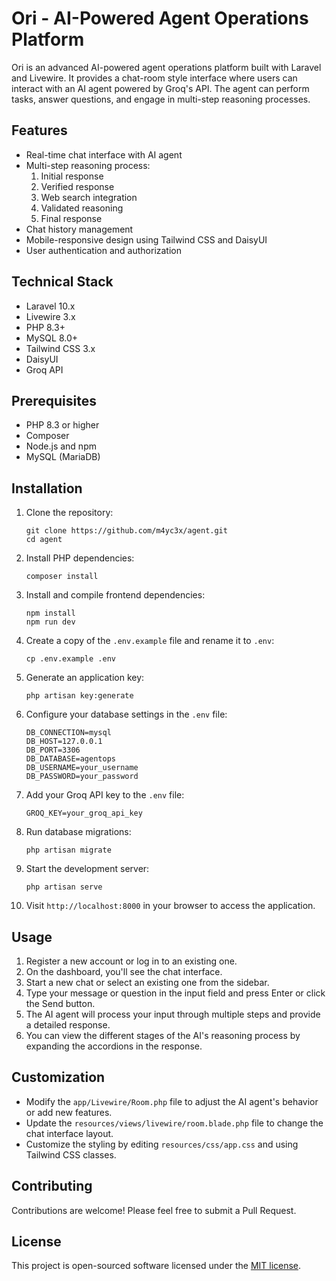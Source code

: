 # Ori - AI-Powered Agent Operations Platform

Ori is an advanced AI-powered agent operations platform built with Laravel and Livewire. It provides a chat-room style interface where users can interact with an AI agent powered by Groq's API. The agent can perform tasks, answer questions, and engage in multi-step reasoning processes.

## Features

- Real-time chat interface with AI agent
- Multi-step reasoning process:
  1. Initial response
  2. Verified response
  3. Web search integration
  4. Validated reasoning
  5. Final response
- Chat history management
- Mobile-responsive design using Tailwind CSS and DaisyUI
- User authentication and authorization

## Technical Stack

- Laravel 10.x
- Livewire 3.x
- PHP 8.3+
- MySQL 8.0+
- Tailwind CSS 3.x
- DaisyUI
- Groq API

## Prerequisites

- PHP 8.3 or higher
- Composer
- Node.js and npm
- MySQL (MariaDB)

## Installation

1. Clone the repository:
   ```
   git clone https://github.com/m4yc3x/agent.git
   cd agent
   ```

2. Install PHP dependencies:
   ```
   composer install
   ```

3. Install and compile frontend dependencies:
   ```
   npm install
   npm run dev
   ```

4. Create a copy of the `.env.example` file and rename it to `.env`:
   ```
   cp .env.example .env
   ```

5. Generate an application key:
   ```
   php artisan key:generate
   ```

6. Configure your database settings in the `.env` file:
   ```
   DB_CONNECTION=mysql
   DB_HOST=127.0.0.1
   DB_PORT=3306
   DB_DATABASE=agentops
   DB_USERNAME=your_username
   DB_PASSWORD=your_password
   ```

7. Add your Groq API key to the `.env` file:
   ```
   GROQ_KEY=your_groq_api_key
   ```

8. Run database migrations:
   ```
   php artisan migrate
   ```

9. Start the development server:
   ```
   php artisan serve
   ```

10. Visit `http://localhost:8000` in your browser to access the application.

## Usage

1. Register a new account or log in to an existing one.
2. On the dashboard, you'll see the chat interface.
3. Start a new chat or select an existing one from the sidebar.
4. Type your message or question in the input field and press Enter or click the Send button.
5. The AI agent will process your input through multiple steps and provide a detailed response.
6. You can view the different stages of the AI's reasoning process by expanding the accordions in the response.

## Customization

- Modify the `app/Livewire/Room.php` file to adjust the AI agent's behavior or add new features.
- Update the `resources/views/livewire/room.blade.php` file to change the chat interface layout.
- Customize the styling by editing `resources/css/app.css` and using Tailwind CSS classes.

## Contributing

Contributions are welcome! Please feel free to submit a Pull Request.

## License

This project is open-sourced software licensed under the [MIT license](https://opensource.org/licenses/MIT).
